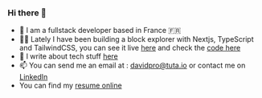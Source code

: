 ### Hi there 👋

- 🌱 I am a fullstack developer based in France 🇫🇷
- 👨‍💻 Lately I have been building a block explorer with Nextjs, TypeScript and TailwindCSS, you can see it live [here](https://chainxplorer.vercel.app/) and check the [code here](https://github.com/Dav-sa/chainxplorer)
- 💬 I write about tech stuff [here](https://outoftheblocks.cc)
- 📫 You can send me an email at : davidpro@tuta.io or contact me on [LinkedIn](https://www.linkedin.com/in/davidsabri/)
- You can find my [resume online](https://cest-quoi-le-code.notion.site/Resume-4f741d893d3b4134b4f20389c7883118)









